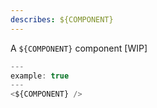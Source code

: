 ```yaml
---
describes: ${COMPONENT}
---
```


A `${COMPONENT}` component [WIP]

```javascript
---
example: true
---
<${COMPONENT} />
```
